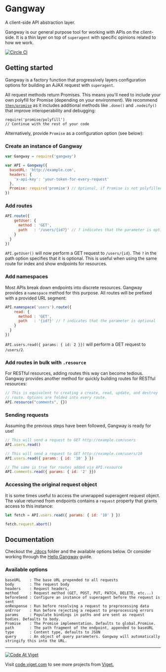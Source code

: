 # Gangway

A client-side API abstraction layer.

Gangway is our general purpose tool for working with APIs on the
client-side. It is a thin layer on top of `superagent` with specific
opinions related to how we work.

[![Circle CI](https://circleci.com/gh/vigetlabs/gangway.svg?style=svg&circle-token=d7c29c3bd61f3c3d671d1ba02841eb0c174d311a)](https://circleci.com/gh/vigetlabs/gangway)

## Getting started

Gangway is a factory function that progressively layers configuration
options for building an AJAX request with `superagent`.

All request methods return Promises. This means you'll need to include
your own polyfill for Promise (depending on your environment). We
recommend [`then/promise`](https://github.com/then/promise) as it
includes additional methods like `.done()` and `.nodeify()` that
improve interoperability and debugging:

```
require('promise/polyfill')
// Continue with the rest of your code
```

Alternatively, provide `Promise` as a configuration option (see below):

### Create an instance of Gangway

```javascript
var Gangway = require('gangway')

var API = Gangway({
  baseURL: 'http://example.com',
  headers: {
    'x-api-key': 'your-token-for-every-request'
  },
  Promise: require('promise') // Optional, if Promise is not polyfilled
})
```

### Add routes

```javascript
API.route({
    getUser: {
      method : 'GET',
      path   : '/users/{id?}' // ? indicates that the parameter is optional
    }
  }
})
```

`API.getUser()` will now perform a GET request to
`/users/{id}`. The `?` in the path option specifies that it is
optional. This is useful when using the same route for index and show
endpoints for resources.

### Add namespaces

Most APIs break down endpoints into discrete resources. Gangway
provides a `namespace` method for this purpose. All routes will be
prefixed with a provided URL segment:

```javascript
API.namespace('users').route({
    read: {
      method : 'GET',
      path   : '{id?}' // ? indicates that the parameter is optional
    }
  }
})
```

`API.users.read({ params: { id: 2 }})` will perform a GET request to `/users/2`.

### Add routes in bulk with `.resource`

For RESTful resources, adding routes this way can become
tedious. Gangway provides another method for quickly building routes
for RESTful resources:

```javascript
// This is equivalent to creating a create, read, update, and destroy
// route. Options are folded into every route.
API.resource("comments", {})
```

### Sending requests

Assuming the previous steps have been followed, Gangway is ready for use!

```javascript
// This will send a request to GET http://example.com/users
API.users.read()

// This will send a request to GET http://example.com/users/10
API.users.read({ params: { id: '10' } })

// The same is true for routes added via API.resource
API.comments.read({ params: { id: '2' }})
```

### Accessing the original request object

It is some times useful to access the unwrapped superagent request
object. The value returned from endpoints contains a `request`
property that grants access to this instance:

```javascript
let fetch = API.users.read({ params: { id: '10' } })

fetch.request.abort()
```

## Documentation

Checkout the [./docs](./docs) folder and the available options
below. Or consider working through the
[Hello Gangway](./docs/guides/hello-gangway.md) guide.

### Available options

```
baseURL    : The base URL prepended to all requests
body       : The request body
headers    : Request headers,
method     : Request method (GET, POST, PUT, PATCH, DELETE, etc...)
beforeSend : Configure an instance of superagent before the request is sent
onResponse : Run before resolving a request to preprocessing data
onError    : Run before rejecting a request to preprocessing errors
params     : Populate bindings in paths and are sent as request bodies. Defaults to body.
Promise    : The Promise implementation. Defaults to global.Promise.
path       : The path fragment of the endpoint, appended to baseURL
type       : Content type, defaults to JSON
query      : An object of query parameters. Gangway will automatically stringify this into the URL.
```

***

<a href="http://code.viget.com">
  <img src="http://code.viget.com/github-banner.png" alt="Code At Viget">
</a>

Visit [code.viget.com](http://code.viget.com) to see more projects from [Viget.](https://viget.com)
